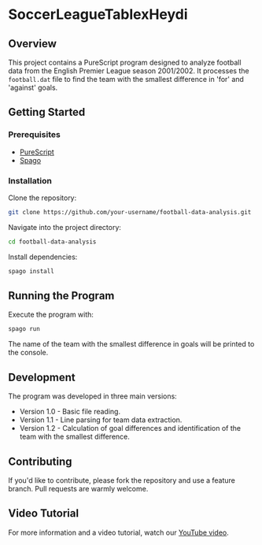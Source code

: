 # SoccerLeagueTablexHeydi

## Overview

This project contains a PureScript program designed to analyze football data from the English Premier League season 2001/2002. It processes the `football.dat` file to find the team with the smallest difference in 'for' and 'against' goals.

## Getting Started

### Prerequisites

- [PureScript](https://www.purescript.org)
- [Spago](https://github.com/purescript/spago)

### Installation

Clone the repository:

```bash
git clone https://github.com/your-username/football-data-analysis.git
```

Navigate into the project directory:

```bash
cd football-data-analysis
```
Install dependencies:

```bash
spago install
```
## Running the Program

Execute the program with:

```bash
spago run
```

The name of the team with the smallest difference in goals will be printed to the console.

## Development

The program was developed in three main versions:

-  Version 1.0 - Basic file reading.
-  Version 1.1 - Line parsing for team data extraction.
-  Version 1.2 - Calculation of goal differences and identification of the team with the smallest difference.

## Contributing

If you'd like to contribute, please fork the repository and use a feature branch. Pull requests are warmly welcome.

## Video Tutorial

For more information and a video tutorial, watch our [YouTube video](https://www.youtube.com/channel/UC6tnXxjUYTcyt8pOTI2FZ2A).


